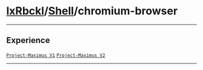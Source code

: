 # [lxRbckl](https://github.com/lxRbckl/lxRbckl/tree/main)/[Shell](https://github.com/lxRbckl/lxRbckl/tree/main/Shell)/chromium-browser

---



## Experience


[`Project-Maximus V1`](https://github.com/lxRbckl/Project-Maximus/blob/V1/README.md) [`Project-Maximus V2`](https://github.com/lxRbckl/Project-Maximus/blob/V2/README.md)




---